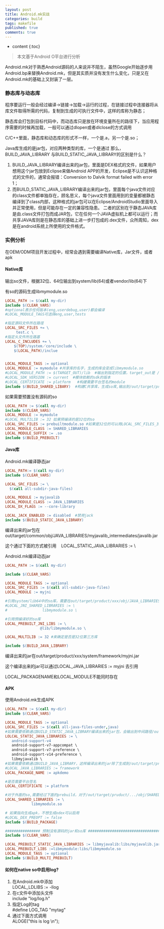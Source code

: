 ```yaml
---
layout: post
title: Android.mk实战
categories: build
tags: makefile
published: true
comments: true
---
```

* content
{:toc}

> 本文基于Android O平台进行分析


Android.mk对于熟悉Android源码的人来说并不陌生，虽然Google开始逐步用Android.bp来替换Android.mk，但是其实质并没有发生什么变化，只是又在Android.mk的基础上又封装了一层。  

### 静态库与动态库
程序要运行一般会经过编译->链接->加载->运行的过程，在链接过程中连接器将从库文件取得所需的代码，复制到生成的可执行文件中，这样的库称为静态；

静态库会打包到目标代码中，而动态库只是放在环境变量所在的路径下，当应用程序需要的时候再加载，一般可以通过dlopen或者dlclose的方式调用

C/C++里面，静态库和动态库的形式不一样，一个是.a，另一个是.so；

Java库生成的是jar包，对应两种类型的库，一个是通过
那么，BUILD_JAVA_LIBRARY 与BUILD_STATIC_JAVA_LIBRARY的区别是什么？
1. BUILD_JAVA_LIBRARY编译出来的jar包，里面是DEX格式的文件，如果用户想用这个jar包放到Eclipse来做Android APP的开发，Eclipse是不认识这种格式的文件的，通常会报错：Conversion to Dalvik format failed with error 1；
2. 而BUILD_STATIC_JAVA_LIBRARY编译出来的jar包，里面每个java文件对应的class文件都单独存在，顾名思义，每个java文件里面用到的变量都被静态编译到了class内部，这种格式的jar包可以在Eclipse/AndroidStudio里面导入并正常使用，但是可能存在一定的兼容性隐患。
二者的区别在于静态JAVA库是由.class文件打包而成JAR包，它在任何一个JAVA虚拟机上都可以运行；而共享JAVA库则是在静态库的基础上进一步打包成的.dex文件，众所周知，dex是在android系统上所使用的文件格式。


### 实例分析
在OEM/ODM项目开发过程中，经常会遇到需要编译Native库，Jar文件，或者apk

#### Native库
输出so文件，根据32位、64位输出到system/lib(64)或者vendor/lib(64)下

有so的源码生成libmymodule.so
```makefile
LOCAL_PATH := $(call my-dir)
include $(CLEAR_VARS)
#optional表示任何版本(eng,userdebug,user)都会编译
#LOCAL_MODULE_TAGS可选择eng,user,tests

#指定源码文件所在路径
LOCAL_SRC_FILES += \
     test.c \
#指定头文件所在路基
LOCAL_C_INCLUDES += \
    $(TOP)/system／core/include \
    $(LOCAL_PATH)/inclue


LOCAL_MODULE_TAGS := optional
LOCAL_MODULE := mymodule #共享库的名字，生成的库会变成libmymodule.so
#LOCAL_MODULE_PATH := $(TARGET_OUT)/lib  #输出到指定的位置，target_out是 /system
#LOCAL_SDK_VERSION := current  #模块依赖的sdk的版本
#LOCAL_CERTIFICATE := platform   #构建需要平台签名的module
include $(BUILD_SHARED_LIBARY)  #构建C共享库，生成so库,输出到/out/target/product/../obj/SHARED_LIBRARIES/

```



如果需要预置没有源码的so
```makefile
LOCAL_PATH := $(call my-dir)
include $(CLEAR_VARS)
LOCAL_MODULE := mymodule
#LOCAL_MULTILIB := 32 如果预编译的是32位的so
LOCAL_SRC_FILES := prebuiltmodule.so #如果是32位的可以用LOCAL_SRC_FILES_32
LOCAL_MODULE_CLASS := SHARED_LIBRARIES
LOCAL_MODULE_SUFFIX := .so
include $(BUILD_PREBUILT)
```







#### Java库


Android.mk编译静态jar
```makefile
LOCAL_PATH:= $(call my-dir)
include $(CLEAR_VARS)

LOCAL_SRC_FILES := \
  $(call all-subdir-java-files)

LOCAL_MODULE := myjavalib
LOCAL_MODULE_CLASS := JAVA_LIBRARIES
LOCAL_DX_FLAGS := --core-library

LOCAL_JACK_ENABLED := disabled  #禁用jack
include $(BUILD_STATIC_JAVA_LIBRARY)
```
编译出来的jar包在
out/target/common/obj/JAVA_LIBRARIES/myjavalib_intermediates/javalib.jar

这个通过下面的方式被引用
   LOCAL_STATIC_JAVA_LIBRARIES := \


Android.mk编译动态jar
```makefile
LOCAL_PATH := $(call my-dir)

include $(CLEAR_VARS)

LOCAL_MODULE_TAGS := optional
LOCAL_SRC_FILES := $(call all-subdir-java-files)
LOCAL_MODULE := myjni

#引用system/lib64中的so库，需要在out/target/product/xxx/obj/JAVA_LIBRARIES有生成对应的so
#LOCAL_JNI_SHARED_LIBRARIES := \
#                libmymodule.so \

#引用预编译好的so库
LOCAL_PREBUILT_JNI_LIBS := \
                @lib/libmymodule.so \

LOCAL_MULTILIB := 32 #来确定是否是32位第三方库

include $(BUILD_JAVA_LIBRARY)
```
编译出来的jar在out/target/product/xxx/system/framework/myjni.jar  

这个编译出来的jar可以通过LOCAL_JAVA_LIBRARIES := myjni 去引用

LOCAL_PACKAGENAME和LOCAL_MODULE不能同时存在



#### APK
使用Android.mk生成APK

```makefile
LOCAL_PATH := $(call my-dir)
include $(CLEAR_VARS)

LOCAL_MODULE_TAGS := optional
LOCAL_SRC_FILES := $(call all-java-files-under,java)
#如果需要依赖通过BUILD_STATIC_JAVA_LIBRARY编译出来的jar包，会输出到中间路径/out/target/common/object/JAVA_LIBRARIES/的jar，可以直接在下面输入module名称
LOLCAL_STATIC_JAVA_LIBRARIES := \
   android-support-v4
   android-support-v7-appcompat \
   android-support-v7-preference \
   android-support-v14-preference \
   libmyjavalib \
#如果需要依赖通过BUILD_JAVA_LIBRARY，这样编译出来的jar除了生成到/out/target/product/xxx/object/JAVA_LIBRARIES/ 还会copy到/out/target/product/../system/framework/目录下，可以使用下面的变量去指定
#LOCAL_JAVA_LIBRARIES := framework
LOCAL_PACKAGE_NAME := apkdemo

#是否需要平台签名
LOCAL_CERTIFICATE := platform

#对于外面的so,需要经过下面的prebuild，对于/out/target/pruduct/.../obj/SHARED_LIBRARIES下面的，可以直接应用
LOCAL_SHARED_LIBRARIES := \
            libmymodule.so

# 如果指向生成apk，不想生成odex可以启用
#LOCAL_DEX_PREOPT := false
include $(BUILD_PACKAGE)

################ 预制没有源码的jar和so库 ##################################
include $(CLEAR_VARS)

LOCAL_PREBUILT_STATIC_JAVA_LIBRARIES := libmyjavalib:libs/myjavalib.jar
LOCAL_PREBUILT_LIBS :=libmymodule:libs/libmymodule.so
LOCAL_MODULE_TAGS := optional
include $(BUILD_MULTI_PREBUILT)
```




#### 如何在native so中启用log?
 1. 在Android.mk中添加  
    LOCAL_LDLIBS := -llog  
 2. 在c文件中添加头文件  
   include "log/log.h"  
 3. 指定Log的tag  
     #define LOG_TAG "mytag"  
 4. 通过下面方式调用  
    ALOGE("this is log \n");    
